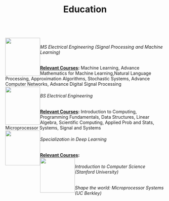 ﻿---
title: "Education"
permalink: /education/
description: "My education"
---


<html>
<style>
img {
    float:left;
}
h5,h4 {
    float:center;
    font:verdana;
    margin:0;
    padding:0;
}
h7 {
    float:center;
        font:verdana;
    margin:0;
</style>
<body>
<br>
<a> <img  src="http://aghaaliraza.com/itu-short.png" width="110" height="120" /></a>
<h6> MS Electrical Engineering (Signal Processing and Machine Learning)</h6>
<b><u>Relevant Courses</u>:</b> Machine Learning, Advance Mathematics for Machine Learning,Natural Language Processing, Approximation Algorithms, Stochastic Systems, Advance Computer Networks, Advance Digital Signal Processing 
<br>
<a> <img  src="https://upload.wikimedia.org/wikipedia/commons/0/0c/UET_Lahore_Logo.png" width="110" height="120" /></a>
<h6> BS Electrical Engineering</h6>
<b><u>Relevant Courses</u>:</b> Introduction to Computing, Programming Fundamentals, Data Structures, Linear Algebra, Scientific Computing, Applied Prob and Stats, Microprocessor Systems, Signal and Systems  
<br>
<a> <img  src="https://www.insidehighered.com/sites/default/server_files/styles/large/public/media/coursera.png?itok=Y98JDeq-" width="110" height="110" /></a>
<h6> Specialization in Deep Learning</h6>
<b><u>Relevant Courses</u>:</b> 
<br>
<a> <img  src="https://www.shegeeksout.com/wp-content/uploads/2016/07/edx-logo.png" width="110" height="110" /></a>
<h6> Introduction to Computer Science (Stanford University)</h6>
<h6> Shape the world: Microprocessor Systems (UC Berkley)</h6>
</body>
</html>